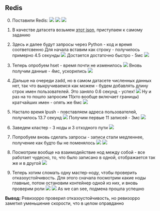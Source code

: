 ## Redis

0. Поставили Redis:
![](img/redis1.png)
![](img/redis2.png)
![](img/redis3.png)
1. В качестве датасета возьмем [этот json](https://examplefile.com/code/json/20-mb-json), приступаем к самому заданию
2. Здесь и далее будут запросы через Python - код и время соответсвенно
Для начала вставим как строку - получилось примерно 4.5 секунды
![](img/set.png)
Достается достаточно быстро - 5мс
![](img/get.png)
3. Теперь опробуем hset - время почти не изменилось
   ![](img/hset.png)
   Вновь получим данные - 4мс, ускорились
   ![](img/hget.png)
4. Дальше на очереди zadd, но в самом датасете численных данных нет, так что выкручиваемся как можем - будем добавлять длину строк имен пользователей. Это заняло 0.6 секунд - успех!
   ![](img/zadd.png)
   Ну и раз на то пошло запросим 11(кто вообще включает границы) кратчайших имен - опять же 6мс
   ![](img/zrange.png)

5. Настало время lpush - повставляем адреса пользователей, получилось 13.7 секунд
   ![](img/lpush.png)
   Получим первые 11 записей - 3мс
    ![](img/lrange.png)
   
6. Заведем кластер - 3 ноды и 3 отходного пути
   ![](img/cluster.png)

7. Попробуем вновь сделать запросы - записи стали медленнее, получение как будто бы не поменялось
   ![](img/cluster_lpush.png)
   ![](img/cluster_get.png)
8. Посмотрим вообще на взаимодействие нод между собой - все работает чудесно, то, что было записано в одной, отображается так же и в другой
   ![](img/diff_nodes.png)
9. Теперь хотим сломать одну мастер-ноду, чтобы проверить отказоустойчивость. Для этого сначала посмотрим какие ноды главные, потом остановим контейнер одной из них, и вновь проверим роли
   ![](img/masters.png)
   ![](img/other_master.png)
   As we can see, подмена прошла успешно
   
**Вывод:** Ревизорро проверил отказоустойчивость, но ревизорро заметил уменьшение скорости, что в целом оправданно
